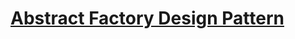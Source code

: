 # [Abstract Factory Design Pattern](https://github.com/Priyanka-droid/DesignPatternAndImplementation/blob/AbstractFactoryMethod/AbstractDesignPattern/README.md)
